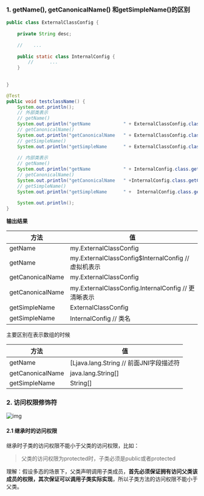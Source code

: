 ### 1. getName(), getCanonicalName() 和getSimpleName()的区别

```java
public class ExternalClassConfig {
 
	private String desc;
 
	//    ...
    
    public static class InternalConfig {
    	//      ...
    }
 
    
}

@Test
public void testclassName() {
	System.out.println();
    // 外部类表示
    // getName()
	System.out.println("getName            " + ExternalClassConfig.class.getName());
    // getCanonicalName()
	System.out.println("getCanonicalName   " + ExternalClassConfig.class.getCanonicalName());
    // getSimpleName()
	System.out.println("getSimpleName      " + ExternalClassConfig.class.getSimpleName());
	
    // 内部类表示
    // getName()
	System.out.println("getName            " + InternalConfig.class.getName());
	// getCanonicalName()
    System.out.println("getCanonicalName   " +InternalConfig.class.getCanonicalName());
	// getSimpleName()
    System.out.println("getSimpleName      " +  InternalConfig.class.getSimpleName());
	
	System.out.println();
}
```
**输出结果**     

| 方法             | 值                                                  |
| ---------------- | --------------------------------------------------- |
| getName          | my.ExternalClassConfig                              |
| getName          | my.ExternalClassConfig$InternalConfig // 虚拟机表示 |
| getCanonicalName | my.ExternalClassConfig                              |
| getCanonicalName | my.ExternalClassConfig.InternalConfig // 更清晰表示 |
| getSimpleName    | ExternalClassConfig                                 |
| getSimpleName    | InternalConfig // 类名                              |

主要区别在表示数组的时候

| 方法             | 值                                      |
| ---------------- | --------------------------------------- |
| getName          | [Ljava.lang.String // 前面JNI字段描述符 |
| getCanonicalName | java.lang.String[]                      |
| getSimpleName    | String[]                                |



### 2. 访问权限修饰符

![img](../../../github.com/experience/resource/类访问权限-1220058.png)

#### 2.1 继承时的访问权限

继承时子类的访问权限不能小于父类的访问权限，比如：

> 父类的访问权限为protected时，子类必须是public或者protected

理解：假设多态的场景下，父类声明调用子类成员，**首先必须保证拥有访问父类该成员的权限，其次保证可以调用子类实际实现**，所以子类方法的访问权限不能小于父类。

